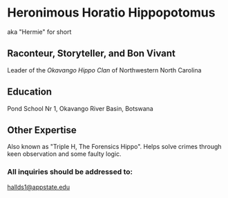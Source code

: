 # Heronimous Horatio Hippopotomus
aka "Hermie" for short

## Raconteur, Storyteller, and Bon Vivant

Leader of the <i>Okavango Hippo Clan</i> of Northwestern North Carolina

## Education

Pond School Nr 1, Okavango River Basin, Botswana

## Other Expertise

Also known as "Triple H, The Forensics Hippo".  Helps solve crimes through
keen observation and some faulty logic.

### All inquiries should be addressed to:

<u>hallds1@appstate.edu</u>
